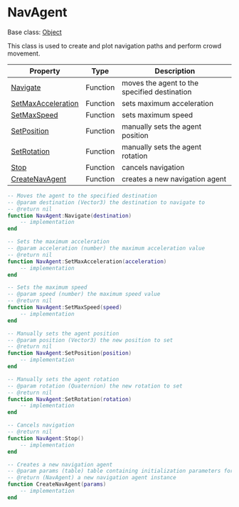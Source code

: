 # NavAgent

Base class: [Object](Object.md)

This class is used to create and plot navigation paths and perform crowd movement.

| Property | Type | Description |
| ----- | ----- | ----- |
| [Navigate](NavAgent_Navigate.md) | Function | moves the agent to the specified destination |
| [SetMaxAcceleration](NavAgent_SetMaxAcceleration.md) | Function | sets maximum acceleration |
| [SetMaxSpeed](NavAgent_SetMaxSpeed.md) | Function | sets maximum speed |
| [SetPosition](NavAgent_SetPosition.md) | Function | manually sets the agent position |
| [SetRotation](NavAgent_SetRotation.md) | Function | manually sets the agent rotation |
| [Stop](NavAgent_Stop.md) | Function | cancels navigation |
| [CreateNavAgent](CreateNavAgent.md) | Function | creates a new navigation agent |

```lua
-- Moves the agent to the specified destination
-- @param destination (Vector3) the destination to navigate to
-- @return nil
function NavAgent:Navigate(destination)
    -- implementation
end

-- Sets the maximum acceleration
-- @param acceleration (number) the maximum acceleration value
-- @return nil
function NavAgent:SetMaxAcceleration(acceleration)
    -- implementation
end

-- Sets the maximum speed
-- @param speed (number) the maximum speed value
-- @return nil
function NavAgent:SetMaxSpeed(speed)
    -- implementation
end

-- Manually sets the agent position
-- @param position (Vector3) the new position to set
-- @return nil
function NavAgent:SetPosition(position)
    -- implementation
end

-- Manually sets the agent rotation
-- @param rotation (Quaternion) the new rotation to set
-- @return nil
function NavAgent:SetRotation(rotation)
    -- implementation
end

-- Cancels navigation
-- @return nil
function NavAgent:Stop()
    -- implementation
end

-- Creates a new navigation agent
-- @param params (table) table containing initialization parameters for the navigation agent
-- @return (NavAgent) a new navigation agent instance
function CreateNavAgent(params)
    -- implementation
end
```